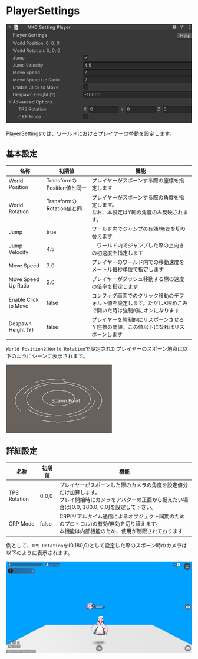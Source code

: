 # PlayerSettings

![PlayerSettings_1](./img/PlayerSettings_1.jpg)

PlayerSettingsでは、ワールドにおけるプレイヤーの挙動を設定します。

## 基本設定

| 名称 | 初期値 | 機能 |
|----|----|----|
| World Position | TransformのPosition値と同一 | プレイヤーがスポーンする際の座標を指定します |
| World Rotation | TransformのRotation値と同一 | プレイヤーがスポーンする際の角度を指定します。<br>なお、本設定はY軸の角度のみ反映されます。 |
| Jump | true | ワールド内でジャンプの有効/無効を切り替えます |
| Jump Velocity | 4.5 |　ワールド内でジャンプした際の上向きの初速度を指定します |
| Move Speed | 7.0 | プレイヤーのワールド内での移動速度をメートル毎秒単位で指定します |
| Move Speed Up Ratio | 2.0 | プレイヤーがダッシュ移動する際の速度の倍率を指定します |
| Enable Click to Move | false | コンフィグ画面でのクリック移動のデフォルト値を設定します。ただしX埋めこみで開いた時は強制的にオンになります |
| Despawn Height (Y) | false | プレイヤーを強制的にリスポーンさせるＹ座標の閾値。この値以下になればリスポーンします |

`World Position`と`World Rotation`で設定されたプレイヤーのスポーン地点は以下のようにシーンに表示されます。

![PlayerSettings_SpawnPoint](img/PlayerSettings_SpawnPoint.jpg)

## 詳細設定

| 名称 | 初期値 | 機能 |
|----|----|----|
| TPS Rotation | 0,0,0 | プレイヤーがスポーンした際のカメラの角度を設定値分だけ加算します。<br> プレイ開始時にカメラをアバターの正面から捉えたい場合は[0.0, 180.0, 0.0]を設定して下さい。  |
| CRP Mode | false | CRP(リアルタイム通信によるオブジェクト同期のためのプロトコル)の有効/無効を切り替えます。<br> 本機能は内部機能のため、使用が制限されております |

例として、`TPS Rotation`を(0,180,0)として設定した際のスポーン時のカメラは以下のように表示されます。

![PlayerSettings_TPSRotation](./img/PlayerSettings_TPSRotation.jpg)
